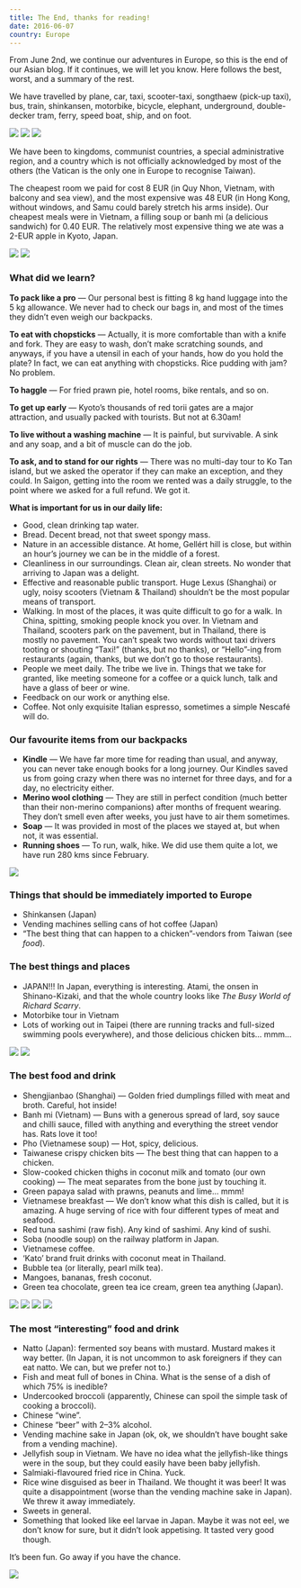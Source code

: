 ```yaml
---
title: The End, thanks for reading!
date: 2016-06-07
country: Europe
---
```


From June 2nd, we continue our adventures in Europe, so this is the end of our Asian blog. If it continues, we will let you know. Here follows the best, worst, and a summary of the rest.

We have travelled by plane, car, taxi, scooter-taxi, songthaew (pick-up taxi), bus, train, shinkansen, motorbike, bicycle, elephant, underground, double-decker tram, ferry, speed boat, ship, and on foot. 

![](../../img/000060.jpg)
![](../../img/000016.jpg)
![](../../img/000069.jpg)

We have been to kingdoms, communist countries, a special administrative region, and a country which is not officially acknowledged by most of the others (the Vatican is the only one in Europe to recognise Taiwan). 

The cheapest room we paid for cost 8 EUR (in Quy Nhon, Vietnam, with balcony and sea view), and the most expensive was 48 EUR (in Hong Kong, without windows, and Samu could barely stretch his arms inside). Our cheapest meals were in Vietnam, a filling soup or banh mi (a delicious sandwich) for 0.40 EUR. The relatively most expensive thing we ate was a 2-EUR apple in Kyoto, Japan.

![](../../img/sz1.jpg)
![](../../img/sz2.jpg)

### What did we learn?

__To pack like a pro__ — Our personal best is fitting 8 kg hand luggage into the 5 kg allowance. We never had to check our bags in, and most of the times they didn’t even weigh our backpacks.

__To eat with chopsticks__ — Actually, it is more comfortable than with a knife and fork. They are easy to wash, don’t make scratching sounds, and anyways, if you have a utensil in each of your hands, how do you hold the plate? In fact, we can eat anything with chopsticks. Rice pudding with jam? No problem.

__To haggle__ — For fried prawn pie, hotel rooms, bike rentals, and so on.

__To get up early__ — Kyoto’s thousands of red torii gates are a major attraction, and usually packed with tourists. But not at 6.30am!

__To live without a washing machine__ — It is painful, but survivable. A sink and any soap, and a bit of muscle can do the job.

__To ask, and to stand for our rights__ — There was no multi-day tour to Ko Tan island, but we asked the operator if they can make an exception, and they could. In Saigon, getting into the room we rented was a daily struggle, to the point where we asked for a full refund. We got it.

__What is important for us in our daily life:__
- Good, clean drinking tap water.
- Bread. Decent bread, not that sweet spongy mass.
- Nature in an accessible distance. At home, Gellért hill is close, but within an hour’s journey we can be in the middle of a forest.
- Cleanliness in our surroundings. Clean air, clean streets. No wonder that arriving to Japan was a delight.
- Effective and reasonable public transport. Huge Lexus (Shanghai) or ugly, noisy scooters (Vietnam & Thailand) shouldn’t be the most popular means of transport.
- Walking. In most of the places, it was quite difficult to go for a walk. In China, spitting, smoking people knock you over. In Vietnam and Thailand, scooters park on the pavement, but in Thailand, there is mostly no pavement. You can’t speak two words without taxi drivers tooting or shouting “Taxi!” (thanks, but no thanks), or “Hello”-ing from restaurants (again, thanks, but we don’t go to those restaurants).
- People we meet daily. The tribe we live in. Things that we take for granted, like meeting someone for a coffee or a quick lunch, talk and have a glass of beer or wine.
- Feedback on our work or anything else.
- Coffee. Not only exquisite Italian espresso, sometimes a simple Nescafé will do.

### Our favourite items from our backpacks
- __Kindle__ — We have far more time for reading than usual, and anyway, you can never take enough books for a long journey. Our Kindles saved us from going crazy when there was no internet for three days, and for a day, no electricity either.
- __Merino wool clothing__ — They are still in perfect condition (much better than their non-merino companions) after months of frequent wearing. They don’t smell even after weeks, you just have to air them sometimes.
- __Soap__ — It was provided in most of the places we stayed at, but when not, it was essential.
- __Running shoes__ — To run, walk, hike. We did use them quite a lot, we have run 280 kms since February.

![](../../img/kindle.jpg)

### Things that should be immediately imported to Europe
- Shinkansen (Japan)
- Vending machines selling cans of hot coffee (Japan)
- “The best thing that can happen to a chicken”-vendors from Taiwan (see _food_).

### The best things and places
- JAPAN!!! In Japan, everything is interesting. Atami, the onsen in Shinano-Kizaki, and that the whole country looks like _The Busy World of Richard Scarry_.
- Motorbike tour in Vietnam
- Lots of working out in Taipei (there are running tracks and full-sized swimming pools everywhere), and those delicious chicken bits… mmm…

![](../../img/japan.jpg)
![](../../img/motor.jpg)

### The best food and drink
- Shengjianbao (Shanghai) — Golden fried dumplings filled with meat and broth. Careful, hot inside!
- Banh mi (Vietnam) — Buns with a generous spread of lard, soy sauce and chilli sauce, filled with anything and everything the street vendor has. Rats love it too!
- Pho (Vietnamese soup) — Hot, spicy, delicious.
- Taiwanese crispy chicken bits — The best thing that can happen to a chicken.
- Slow-cooked chicken thighs in coconut milk and tomato (our own cooking) — The meat separates from the bone just by touching it.
- Green papaya salad with prawns, peanuts and lime… mmm!
- Vietnamese breakfast — We don’t know what this dish is called, but it is amazing. A huge serving of rice with four different types of meat and seafood.
- Red tuna sashimi (raw fish). Any kind of sashimi. Any kind of sushi.
- Soba (noodle soup) on the railway platform in Japan.
- Vietnamese coffee.
- ‘Kato’ brand fruit drinks with coconut meat in Thailand.
- Bubble tea (or literally, pearl milk tea).
- Mangoes, bananas, fresh coconut.
- Green tea chocolate, green tea ice cream, green tea anything (Japan).

![](../../img/kaja1.jpg)
![](../../img/kaja2.jpg)
![](../../img/kaja2a.jpg)
![](../../img/kaja3a.jpg)

### The most “interesting” food and drink
- Natto (Japan): fermented soy beans with mustard. Mustard makes it way better. (In Japan, it is not uncommon to ask foreigners if they can eat natto. We can, but we prefer not to.)
- Fish and meat full of bones in China. What is the sense of a dish of which 75% is inedible?
- Undercooked broccoli (apparently, Chinese can spoil the simple task of cooking a broccoli).
- Chinese “wine”.
- Chinese “beer” with 2–3% alcohol.
- Vending machine sake in Japan (ok, ok, we shouldn’t have bought sake from a vending machine).
- Jellyfish soup in Vietnam. We have no idea what the jellyfish-like things were in the soup, but they could easily have been baby jellyfish.
- Salmiaki-flavoured fried rice in China. Yuck.
- Rice wine disguised as beer in Thailand. We thought it was beer! It was quite a disappointment (worse than the vending machine sake in Japan). We threw it away immediately.
- Sweets in general.
- Something that looked like eel larvae in Japan. Maybe it was not eel, we don’t know for sure, but it didn’t look appetising. It tasted very good though.

Itʼs been fun. Go away if you have the chance. 

![](../../img/mi.jpg)
